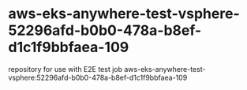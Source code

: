 # aws-eks-anywhere-test-vsphere-52296afd-b0b0-478a-b8ef-d1c1f9bbfaea-109
repository for use with E2E test job aws-eks-anywhere-test-vsphere:52296afd-b0b0-478a-b8ef-d1c1f9bbfaea-109
